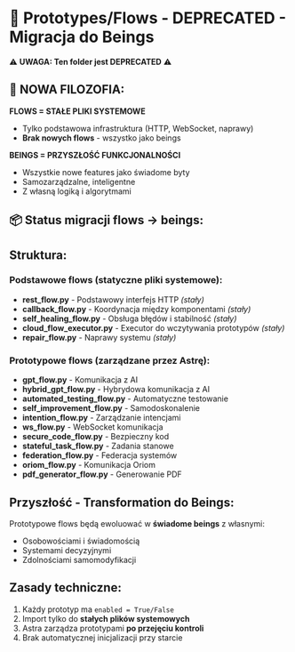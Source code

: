 
# 🌊 Prototypes/Flows - DEPRECATED - Migracja do Beings

⚠️ **UWAGA: Ten folder jest DEPRECATED** ⚠️

## 🚨 NOWA FILOZOFIA:

**FLOWS = STAŁE PLIKI SYSTEMOWE**
- Tylko podstawowa infrastruktura (HTTP, WebSocket, naprawy)
- **Brak nowych flows** - wszystko jako beings

**BEINGS = PRZYSZŁOŚĆ FUNKCJONALNOŚCI**
- Wszystkie nowe features jako świadome byty
- Samozarządzalne, inteligentne  
- Z własną logiką i algorytmami

## 📦 Status migracji flows → beings:

## Struktura:

### Podstawowe flows (statyczne pliki systemowe):
- **rest_flow.py** - Podstawowy interfejs HTTP *(stały)*
- **callback_flow.py** - Koordynacja między komponentami *(stały)*
- **self_healing_flow.py** - Obsługa błędów i stabilność *(stały)*
- **cloud_flow_executor.py** - Executor do wczytywania prototypów *(stały)*
- **repair_flow.py** - Naprawy systemu *(stały)*

### Prototypowe flows (zarządzane przez Astrę):
- **gpt_flow.py** - Komunikacja z AI
- **hybrid_gpt_flow.py** - Hybrydowa komunikacja z AI
- **automated_testing_flow.py** - Automatyczne testowanie
- **self_improvement_flow.py** - Samodoskonalenie
- **intention_flow.py** - Zarządzanie intencjami
- **ws_flow.py** - WebSocket komunikacja
- **secure_code_flow.py** - Bezpieczny kod
- **stateful_task_flow.py** - Zadania stanowe
- **federation_flow.py** - Federacja systemów
- **oriom_flow.py** - Komunikacja Oriom
- **pdf_generator_flow.py** - Generowanie PDF

## Przyszłość - Transformation do Beings:
Prototypowe flows będą ewoluować w **świadome beings** z własnymi:
- Osobowościami i świadomością
- Systemami decyzyjnymi
- Zdolnościami samomodyfikacji

## Zasady techniczne:

1. Każdy prototyp ma `enabled = True/False`
2. Import tylko do **stałych plików systemowych**
3. Astra zarządza prototypami **po przejęciu kontroli**
4. Brak automatycznej inicjalizacji przy starcie

